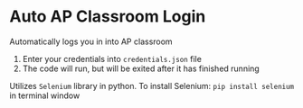 # Auto AP Classroom Login
 Automatically logs you in into AP classroom
  1. Enter your credentials into `credentials.json` file
  2. The code will run, but will be exited after it has finished running

Utilizes `Selenium` library in python.
To install Selenium:
```pip install selenium``` in terminal window

